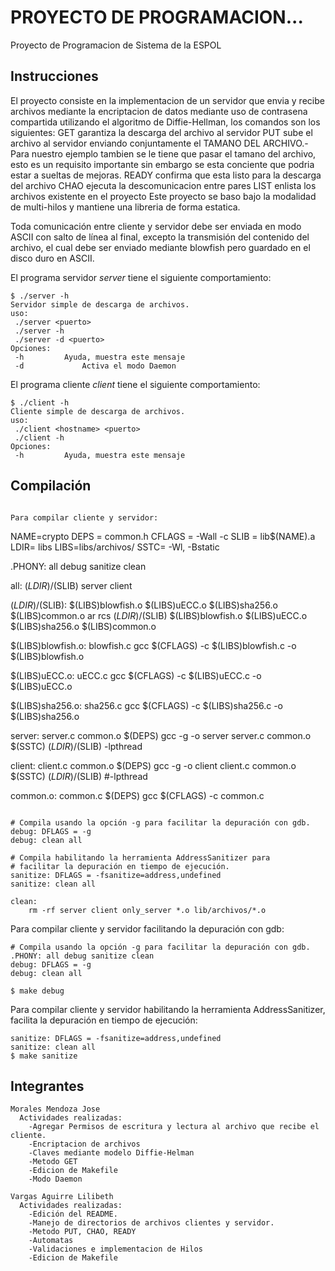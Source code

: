 # PROYECTO DE PROGRAMACION...
Proyecto de Programacion de Sistema de la ESPOL

## Instrucciones
El proyecto consiste en la implementacion de un servidor que envia y recibe archivos mediante la encriptacion de datos mediante uso de contrasena compartida utilizando el algoritmo de Diffie-Hellman, los comandos son los siguientes:
GET <nombreArchivo> garantiza la descarga del archivo al servidor
PUT <nombreArchivo> <longitudArchivo> sube el archivo al servidor enviando conjuntamente el TAMANO DEL ARCHIVO.- Para nuestro ejemplo tambien se le tiene que pasar el tamano del archivo, esto es un requisito importante sin embargo se esta conciente que podria estar a sueltas de mejoras.
READY confirma que esta listo para la descarga del archivo
CHAO ejecuta la descomunicacion entre pares
LIST enlista los archivos existente en el proyecto
Este proyecto se baso bajo la modalidad de multi-hilos y mantiene una libreria de forma estatica.

Toda comunicación entre cliente y servidor debe ser enviada en modo ASCII con salto de línea al final, excepto la transmisión del contenido del archivo, el cual debe ser enviado mediante blowfish pero guardado en el disco duro en ASCII.

El programa servidor *server* tiene el siguiente comportamiento:
```
$ ./server -h
Servidor simple de descarga de archivos.
uso:
 ./server <puerto>
 ./server -h
 ./server -d <puerto>
Opciones:
 -h			Ayuda, muestra este mensaje
 -d 			Activa el modo Daemon
```

El programa cliente *client* tiene el siguiente comportamiento:
```
$ ./client -h
Cliente simple de descarga de archivos.
uso:
 ./client <hostname> <puerto>
 ./client -h
Opciones:
 -h			Ayuda, muestra este mensaje
```



## Compilación

```

Para compilar cliente y servidor:
```
NAME=crypto
DEPS = common.h
CFLAGS = -Wall -c
SLIB = lib$(NAME).a
LDIR= libs
LIBS=libs/archivos/
SSTC= -Wl, -Bstatic

.PHONY: all debug sanitize clean

all: $(LDIR)/$(SLIB) server client

$(LDIR)/$(SLIB): $(LIBS)blowfish.o $(LIBS)uECC.o $(LIBS)sha256.o $(LIBS)common.o
	ar rcs $(LDIR)/$(SLIB) $(LIBS)blowfish.o $(LIBS)uECC.o $(LIBS)sha256.o $(LIBS)common.o

$(LIBS)blowfish.o: blowfish.c
	gcc $(CFLAGS) -c $(LIBS)blowfish.c -o $(LIBS)blowfish.o

$(LIBS)uECC.o: uECC.c
	gcc $(CFLAGS) -c $(LIBS)uECC.c -o $(LIBS)uECC.o

$(LIBS)sha256.o: sha256.c
	gcc $(CFLAGS) -c $(LIBS)sha256.c -o $(LIBS)sha256.o 
 
server: server.c common.o  $(DEPS) 
	gcc  -g -o server server.c  common.o $(SSTC) $(LDIR)/$(SLIB)  -lpthread

client: client.c common.o $(DEPS)
	gcc  -g -o client client.c  common.o $(SSTC) $(LDIR)/$(SLIB)  #-lpthread

common.o: common.c $(DEPS)
	gcc $(CFLAGS) -c common.c

```

# Compila usando la opción -g para facilitar la depuración con gdb.
debug: DFLAGS = -g
debug: clean all

# Compila habilitando la herramienta AddressSanitizer para
# facilitar la depuración en tiempo de ejecución.
sanitize: DFLAGS = -fsanitize=address,undefined
sanitize: clean all

clean:
	rm -rf server client only_server *.o lib/archivos/*.o 
```
Para compilar cliente y servidor facilitando la depuración con gdb:
```
# Compila usando la opción -g para facilitar la depuración con gdb.
.PHONY: all debug sanitize clean
debug: DFLAGS = -g
debug: clean all

$ make debug
```
Para compilar cliente y servidor habilitando la herramienta AddressSanitizer, facilita la depuración en tiempo de ejecución:
```
sanitize: DFLAGS = -fsanitize=address,undefined
sanitize: clean all
$ make sanitize
```
## Integrantes

```
Morales Mendoza Jose
  Actividades realizadas:
	-Agregar Permisos de escritura y lectura al archivo que recibe el cliente.
	-Encriptacion de archivos
	-Claves mediante modelo Diffie-Helman
	-Metodo GET
	-Edicion de Makefile
	-Modo Daemon
```

```
Vargas Aguirre Lilibeth
  Actividades realizadas:
	-Edición del README.
	-Manejo de directorios de archivos clientes y servidor.
	-Metodo PUT, CHAO, READY
	-Automatas
	-Validaciones e implementacion de Hilos
	-Edicion de Makefile
```
